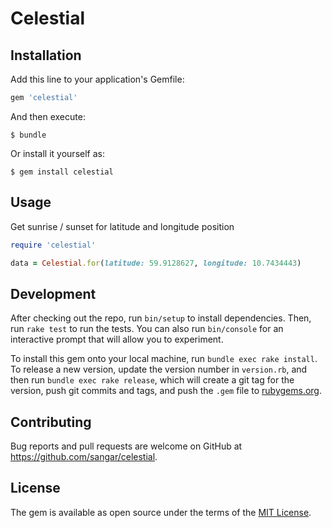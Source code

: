 # Celestial

## Installation

Add this line to your application's Gemfile:

```ruby
gem 'celestial'
```

And then execute:

    $ bundle

Or install it yourself as:

    $ gem install celestial

## Usage

Get sunrise / sunset for latitude and longitude position
```ruby
require 'celestial'

data = Celestial.for(latitude: 59.9128627, longitude: 10.7434443)
```

## Development

After checking out the repo, run `bin/setup` to install dependencies. Then, run `rake test` to run the tests. You can also run `bin/console` for an interactive prompt that will allow you to experiment.

To install this gem onto your local machine, run `bundle exec rake install`. To release a new version, update the version number in `version.rb`, and then run `bundle exec rake release`, which will create a git tag for the version, push git commits and tags, and push the `.gem` file to [rubygems.org](https://rubygems.org).

## Contributing

Bug reports and pull requests are welcome on GitHub at https://github.com/sangar/celestial.

## License

The gem is available as open source under the terms of the [MIT License](https://opensource.org/licenses/MIT).

